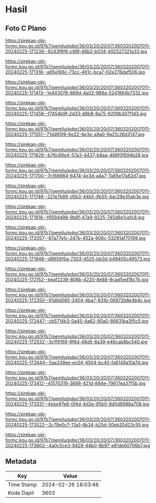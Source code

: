 # Hasil

## Foto C Plano

https://sirekap-obj-formc.kpu.go.id/97b7/pemilu/pdpr/36/03/20/20/07/3603202007011-20240225-171239--8243f8f6-c98f-48b2-b034-492527321a33.jpg

https://sirekap-obj-formc.kpu.go.id/97b7/pemilu/pdpr/36/03/20/20/07/3603202007011-20240225-171318--a95e166c-73cc-461c-bca7-02e276daf506.jpg

https://sirekap-obj-formc.kpu.go.id/97b7/pemilu/pdpr/36/03/20/20/07/3603202007011-20240225-171413--1e443078-869d-4a02-968a-5241964b7332.jpg

https://sirekap-obj-formc.kpu.go.id/97b7/pemilu/pdpr/36/03/20/20/07/3603202007011-20240225-171458--f7454b9f-2d33-48b8-8a75-9209b307f1d3.jpg

https://sirekap-obj-formc.kpu.go.id/97b7/pemilu/pdpr/36/03/20/20/07/3603202007011-20240225-171551--71dd95f6-6e22-4e3e-a9a0-9a21c26d3147.jpg

https://sirekap-obj-formc.kpu.go.id/97b7/pemilu/pdpr/36/03/20/20/07/3603202007011-20240225-171626--b76c69e4-57a3-4437-b8aa-488f0f694b28.jpg

https://sirekap-obj-formc.kpu.go.id/97b7/pemilu/pdpr/36/03/20/20/07/3603202007011-20240225-171700--7c168984-6474-4e3d-a4a7-7a65e17a62d7.jpg

https://sirekap-obj-formc.kpu.go.id/97b7/pemilu/pdpr/36/03/20/20/07/3603202007011-20240225-171748--221e7b89-d5b3-44b5-9b55-4ac29e35ab3e.jpg

https://sirekap-obj-formc.kpu.go.id/97b7/pemilu/pdpr/36/03/20/20/07/3603202007011-20240225-171816--f6594d98-9b8f-47a9-9225-745d8e1cefc8.jpg

https://sirekap-obj-formc.kpu.go.id/97b7/pemilu/pdpr/36/03/20/20/07/3603202007011-20240225-172057--87a77e1c-247b-452a-906c-53261af70199.jpg

https://sirekap-obj-formc.kpu.go.id/97b7/pemilu/pdpr/36/03/20/20/07/3603202007011-20240225-171948--d965915a-7303-4525-bb3d-b49405c49573.jpg

https://sirekap-obj-formc.kpu.go.id/97b7/pemilu/pdpr/36/03/20/20/07/3603202007011-20240225-172152--beaf2238-806b-4220-8e88-9cad5ed18c7b.jpg

https://sirekap-obj-formc.kpu.go.id/97b7/pemilu/pdpr/36/03/20/20/07/3603202007011-20240225-172350--91d6d085-3404-4ba7-831b-06972b8e4b4c.jpg

https://sirekap-obj-formc.kpu.go.id/97b7/pemilu/pdpr/36/03/20/20/07/3603202007011-20240225-172447--cb5714b3-0a45-4a62-90a0-86631ba3f5c5.jpg

https://sirekap-obj-formc.kpu.go.id/97b7/pemilu/pdpr/36/03/20/20/07/3603202007011-20240225-172532--3c1f9169-9f6d-48d5-8a39-e46cab8bc540.jpg

https://sirekap-obj-formc.kpu.go.id/97b7/pemilu/pdpr/36/03/20/20/07/3603202007011-20240225-172644--5aa339ee-ec04-4504-bc40-fa6148a10a7d.jpg

https://sirekap-obj-formc.kpu.go.id/97b7/pemilu/pdpr/36/03/20/20/07/3603202007011-20240225-173412--41570319-3698-421d-894e-79617ea37f5b.jpg

https://sirekap-obj-formc.kpu.go.id/97b7/pemilu/pdpr/36/03/20/20/07/3603202007011-20240225-173331--4ebe97e6-0f4d-4d2e-95b0-8d0d8988a708.jpg

https://sirekap-obj-formc.kpu.go.id/97b7/pemilu/pdpr/36/03/20/20/07/3603202007011-20240225-173522--2c78e0c7-13a1-4b34-b25d-50eb20d23c55.jpg

https://sirekap-obj-formc.kpu.go.id/97b7/pemilu/pdpr/36/03/20/20/07/3603202007011-20240225-173602--4a0c5ce3-9428-44b0-8b97-e81de60706b7.jpg


## Metadata

| Key        | Value               |
| ---------- | ------------------- |
| Time Stamp | 2024-02-26 18:03:46 |
| Kode Dapil | 3603                |



